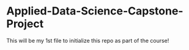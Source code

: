 # Applied-Data-Science-Capstone-Project
This will be my 1st file to initialize this repo as part of the course!
